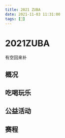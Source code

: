 ```yaml
---
title: 2021 ZUBA
date: 2021-11-03 11:31:00
tags: [🏀]
---
```


# 2021ZUBA
有空回来补
## 概况

## 吃喝玩乐

## 公益活动

## 赛程

